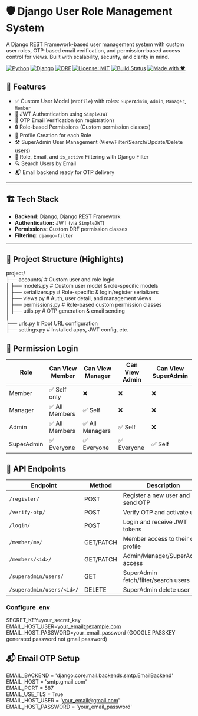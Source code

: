 # 🛡️ Django User Role Management System

A Django REST Framework-based user management system with custom user roles, OTP-based email verification, and permission-based access control for views. Built with scalability, security, and clarity in mind.

[![Python](https://img.shields.io/badge/Python-3.8+-blue.svg)](https://www.python.org/)
[![Django](https://img.shields.io/badge/Django-4.2-green.svg)](https://www.djangoproject.com/)
[![DRF](https://img.shields.io/badge/Django%20REST%20Framework-API-red.svg)](https://www.django-rest-framework.org/)
[![License: MIT](https://img.shields.io/badge/License-MIT-yellow.svg)](https://opensource.org/licenses/MIT)
[![Build Status](https://img.shields.io/badge/Build-Passing-brightgreen)]()
[![Made with ❤️](https://img.shields.io/badge/Made%20with-%E2%9D%A4-red)]()

## 🚀 Features

- ✅ Custom User Model (`Profile`) with roles: `SuperAdmin`, `Admin`, `Manager`, `Member`
- 🔐 JWT Authentication using `SimpleJWT`
- 📨 OTP Email Verification (on registration)
- 🔒 Role-based Permissions (Custom permission classes)
- 👤 Profile Creation for each Role
- 🛠️ SuperAdmin User Management (View/Filter/Search/Update/Delete users)
- 🔎 Role, Email, and `is_active` Filtering with Django Filter
- 🔍 Search Users by Email
- 📬 Email backend ready for OTP delivery

---

## 🏗️ Tech Stack

- **Backend:** Django, Django REST Framework
- **Authentication:** JWT (via `SimpleJWT`)
- **Permissions:** Custom DRF permission classes
- **Filtering:** `django-filter`

---

## 📁 Project Structure (Highlights)

project/ <br>
├── accounts/ # Custom user and role logic <br>
│ ├── models.py # Custom user model & role-specific models <br>
│ ├── serializers.py # Role-specific & login/register serializers <br>
│ ├── views.py # Auth, user detail, and management views <br>
│ ├── permissions.py # Role-based custom permission classes <br>
│ ├── utils.py # OTP generation & email sending <br>
│ <br>
├── urls.py # Root URL configuration <br> 
├── settings.py # Installed apps, JWT config, etc. <br>

## 🔐 Permission Login

| Role       | Can View Member | Can View Manager | Can View Admin | Can View SuperAdmin |
| ---------- | --------------- | ---------------- | -------------- | ------------------- |
| Member     | ✅ Self only     | ❌                | ❌              | ❌                   |
| Manager    | ✅ All Members   | ✅ Self           | ❌              | ❌                   |
| Admin      | ✅ All Members   | ✅ All Managers   | ✅ Self         | ❌                   |
| SuperAdmin | ✅ Everyone      | ✅ Everyone       | ✅ Everyone     | ✅ Self              |

## 🔑 API Endpoints

| Endpoint                  | Method    | Description                          |
| ------------------------- | --------- | ------------------------------------ |
| `/register/`              | POST      | Register a new user and send OTP     |
| `/verify-otp/`            | POST      | Verify OTP and activate user         |
| `/login/`                 | POST      | Login and receive JWT tokens         |
| `/member/me/`             | GET/PATCH | Member access to their own profile   |
| `/members/<id>/`          | GET/PATCH | Admin/Manager/SuperAdmin access      |
| `/superadmin/users/`      | GET       | SuperAdmin fetch/filter/search users |
| `/superadmin/users/<id>/` | DELETE    | SuperAdmin delete user               |


### Configure .env

SECRET_KEY=your_secret_key <br>
EMAIL_HOST_USER=your_email@example.com <br>
EMAIL_HOST_PASSWORD=your_email_password (GOOGLE PASSKEY generated password not gmail password)

## 📬 Email OTP Setup

EMAIL_BACKEND = 'django.core.mail.backends.smtp.EmailBackend' <br>
EMAIL_HOST = 'smtp.gmail.com' <br>
EMAIL_PORT = 587 <br>
EMAIL_USE_TLS = True <br>
EMAIL_HOST_USER = 'your_email@gmail.com' <br>
EMAIL_HOST_PASSWORD = 'your_email_password'


